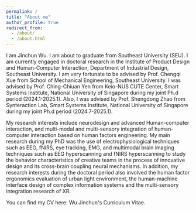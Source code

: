 ```yaml
---
permalink: /
title: "About me"
author_profile: true
redirect_from: 
  - /about/
  - /about.html
---
```

I am Jinchun Wu. I am about to graduate from Southeast University (SEU). I am currently engaged in doctoral research in the Institute of Product Design and Human-Computer Interaction, Department of Industrial Design, Southeast University. I am very fortunate to be advised by Prof. Chengqi Xue from School of Mechanical Engineering, Southeast University. I was advised by Prof. Ching-Chiuan Yen from Keio-NUS CUTE Center, Smart Systems Institute, National University of Singapore during my joint Ph.d period (2024.1-2025.1). Also, I was advised by Prof. Shengdong Zhao from Synteraction Lab, Smart Systems Institute, National University of Singapore during my joint Ph.d period (2024.7-2025.1).

My research interests include neurodesign and advanced Human-computer interaction, and multi-modal and multi-sensory integration of human-computer interaction based on human factors engineering. My main research during my PhD was the use of electrophysiological techniques such as EEG, fNIRS, eye tracking, EMG, and multimodal brain imaging techniques such as EEG hyperscanning and fNIRS hyperscanning to study the behavior characteristics of creative teams in the process of innovative design and its cross-brain coupling neural mechanisms. In addition, my research interests during the doctoral period also involved the human factor ergonomics evaluation of urban light environment, the human-machine interface design of complex information systems and the multi-sensory integration research of XR.


You can find my CV here: Wu Jinchun's Curriculum Vitae.


